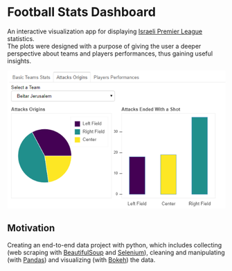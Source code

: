 # Football Stats Dashboard

An interactive visualization app for displaying [Israeli Premier League](https://www.football.co.il/en/) statistics.  
The plots were designed with a purpose of giving the user a deeper perspective about teams and players performances, thus gaining useful insights.

![](https://github.com/uriMen/ipl-stats-app/blob/master/examples/app_example.png)

## Motivation

Creating an end-to-end data project with python, which includes collecting (web scraping with [BeautifulSoup](https://www.crummy.com/software/BeautifulSoup/bs4/doc/) and [Selenium](https://selenium-python.readthedocs.io/)), cleaning and manipulating (with [Pandas](https://pandas.pydata.org/pandas-docs/stable/)) and visualizing (with [Bokeh](https://docs.bokeh.org/en/latest/)) the data.
